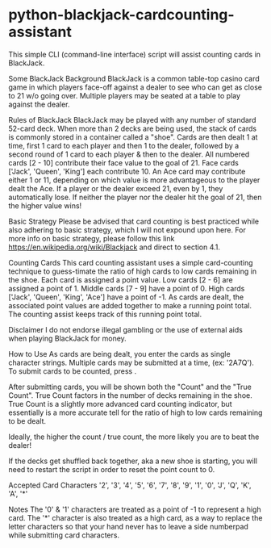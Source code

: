 # python-blackjack-cardcounting-assistant
This simple CLI (command-line interface) script will assist counting cards in BlackJack.

Some BlackJack Background
BlackJack is a common table-top casino card game in which players face-off against a dealer to see who can get as close to 21 w/o going over.  Multiple players may be seated at a table to play against the dealer.

Rules of BlackJack
BlackJack may be played with any number of standard 52-card deck.  When more than 2 decks are being used, the stack of cards is commonly stored in a container called a "shoe".  Cards are then dealt 1 at time, first 1 card to each player and then 1 to the dealer, followed by a second round of 1 card to each player & then to the dealer.  All numbered cards [2 - 10] contribute their face value to the goal of 21.  Face cards ['Jack', 'Queen', 'King'] each contribute 10.  An Ace card may contribute either 1 or 11, depending on which value is more advantageous to the player dealt the Ace.  If a player or the dealer exceed 21, even by 1, they automatically lose.  If neither the player nor the dealer hit the goal of 21, then the higher value wins!

Basic Strategy
Please be advised that card counting is best practiced while also adhering to basic strategy, which I will not expound upon here.  For more info on basic strategy, please follow this link https://en.wikipedia.org/wiki/Blackjack and direct to section 4.1.

Counting Cards
This card counting assistant uses a simple card-counting technique to guess-timate the ratio of high cards to low cards remaining in the shoe.  Each card is assigned a point value.  Low cards [2 - 6] are assigned a point of 1.  Middle cards [7 - 9] have a point of 0.  High cards ['Jack', 'Queen', 'King', 'Ace'] have a point of -1.  As cards are dealt, the associated point values are added together to make a running point total.  The counting assist keeps track of this running point total.

Disclaimer
I do not endorse illegal gambling or the use of external aids when playing BlackJack for money.

How to Use
As cards are being dealt, you enter the cards as single character strings.  Multiple cards may be submitted at a time, (ex: '2A7Q').  To submit cards to be counted, press <ENTER>.
  
After submitting cards, you will be shown both the "Count" and the "True Count".  True Count factors in the number of decks remaining in the shoe.  True Count is a slightly more advanced card counting indicator, but essentially is a more accurate tell for the ratio of high to low cards remaining to be dealt.

Ideally, the higher the count / true count, the more likely you are to beat the dealer!
  
If the decks get shuffled back together, aka a new shoe is starting, you will need to restart the script in order to reset the point count to 0.

Accepted Card Characters
'2', '3', '4', '5', '6', '7', '8', '9', '1', '0', 'J', 'Q', 'K', 'A', '*'
  
Notes
The '0' & '1' characters are treated as a point of -1 to represent a high card.  The '*' character is also treated as a high card, as a way to replace the letter characters so that your hand never has to leave a side numberpad while submitting card characters.
